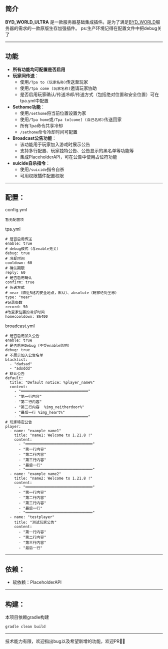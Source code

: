 ## 简介
**BYD_WORLD_ULTRA** 是一款服务器基础集成插件。是为了满足[BYD_WORLD](https://skin.dataseven.fun/)服务器的需求的一款原版生存加强插件。
ps:生产环境记得在配置文件中把debug关了
___
## 功能
- **所有功能均可配置是否启用**
- **玩家间传送**：
  - 使用`/Tpa to (玩家名称)`传送至玩家
  - 使用`/Tpa come (玩家名称)`邀请玩家协助
  - 是否启用玩家确认/传送冷却/传送方式（包括绝对位置和安全位置）可在tpa.yml中配置
- **Sethome功能**：
  - 使用`/sethome`将当前位置设置为家
  - 使用`/Tpa home`或`/Tpa to[come] (自己名称)`传送回家
  - 所有Tpa命令共享冷却
  - `/sethome`命令冷却时间可配置
- **Broadcast公告功能**：
  - 该功能用于玩家加入游戏时展示公告
  - 支持多行配置、玩家独特公告、公告显示的黑名单等功能等
  - 集成PlaceholderAPI，可在公告中使用占位符功能
- **suicide自杀指令**：
  - 使用`/suicide`指令自杀
  - 可用权限插件配置权限
___
## 配置：
config.yml
```
暂无配置项
```

tpa.yml
```
# 是否启用传送
enable: true
# debug模式（与enable无关）
debug: true
# 冷却时间
cooldown: 60
# 确认期限
reply: 60
# 是否启用确认
confirm: true
# 传送方式
# near（临近5格内安全地点，默认）、absolute（玩家绝对坐标）
type: "near"
#记录条数
record: 50
#改变家位置的冷却时间
homecooldown: 86400
```

broadcast.yml
```
# 是否启用加入公告
enable: true
# 是否启用Debug（不受enable影响）
debug: true
# 不展示加入公告名单
blacklist:
  - "dadsad"
  - "adsddd"
# 默认公告
default:
  title: "Default notice: %player_name%"
  content:
    - "══════════════════════════════"
    - "第一行内容"
    - "第二行内容"
    - "第三行内容  %img_neitherdoor%"
    - "最后一行 %img_heart%"
    - "══════════════════════════════"
# 玩家特定公告
player:
  - name: "example name1"
    title: "name1: Welcome to 1.21.8 !"
    content:
      - "══════════════════════════════"
      - "第一行内容"
      - "第二行内容"
      - "第三行内容"
      - "最后一行"
      - "══════════════════════════════"
  - name: "example name2"
    title: "name2: Welcome to 1.21.8 !"
    content:
      - "══════════════════════════════"
      - "第一行内容"
      - "第二行内容"
      - "第三行内容"
      - "最后一行"
      - "══════════════════════════════"
  - name: "testplayer"
    title: "测试玩家公告"
    content:
      - "第一行内容"
      - "第二行内容"
      - "第三行内容"
      - "最后一行"
```

___
## 依赖：
- 软依赖：PlaceholderAPI
___
## 构建：
本项目依赖gradle构建
```
gradle clean build
```
___
技术能力有限，欢迎指出bug以及希望新增的功能，欢迎PR🙏🏻
